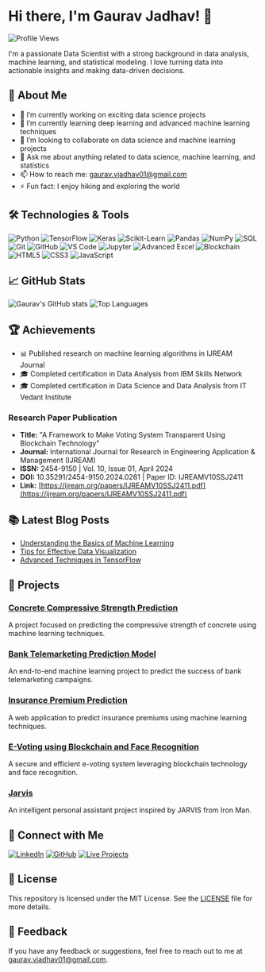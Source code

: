 # Hi there, I'm Gaurav Jadhav! 👋

![Profile Views](https://komarev.com/ghpvc/?username=jadhavgaurav&color=blue)

I'm a passionate Data Scientist with a strong background in data analysis, machine learning, and statistical modeling. I love turning data into actionable insights and making data-driven decisions.

## 🚀 About Me

- 🔭 I’m currently working on exciting data science projects
- 🌱 I’m currently learning deep learning and advanced machine learning techniques
- 👯 I’m looking to collaborate on data science and machine learning projects
- 💬 Ask me about anything related to data science, machine learning, and statistics
- 📫 How to reach me: [gaurav.vjadhav01@gmail.com](mailto:gaurav.vjadhav01@gmail.com)
- ⚡ Fun fact: I enjoy hiking and exploring the world

## 🛠️ Technologies & Tools

![Python](https://img.shields.io/badge/-Python-black?style=flat-square&logo=python)
![TensorFlow](https://img.shields.io/badge/-TensorFlow-black?style=flat-square&logo=tensorflow)
![Keras](https://img.shields.io/badge/-Keras-black?style=flat-square&logo=keras)
![Scikit-Learn](https://img.shields.io/badge/-Scikit--Learn-black?style=flat-square&logo=scikit-learn)
![Pandas](https://img.shields.io/badge/-Pandas-black?style=flat-square&logo=pandas)
![NumPy](https://img.shields.io/badge/-NumPy-black?style=flat-square&logo=numpy)
![SQL](https://img.shields.io/badge/-SQL-black?style=flat-square&logo=postgresql)
![Git](https://img.shields.io/badge/-Git-black?style=flat-square&logo=git)
![GitHub](https://img.shields.io/badge/-GitHub-black?style=flat-square&logo=github)
![VS Code](https://img.shields.io/badge/-VS%20Code-black?style=flat-square&logo=visual-studio-code)
![Jupyter](https://img.shields.io/badge/-Jupyter-black?style=flat-square&logo=jupyter)
![Advanced Excel](https://img.shields.io/badge/-Advanced%20Excel-black?style=flat-square&logo=microsoft-excel)
![Blockchain](https://img.shields.io/badge/-Blockchain-black?style=flat-square&logo=blockchain)
![HTML5](https://img.shields.io/badge/-HTML5-black?style=flat-square&logo=html5)
![CSS3](https://img.shields.io/badge/-CSS3-black?style=flat-square&logo=css3)
![JavaScript](https://img.shields.io/badge/-JavaScript-black?style=flat-square&logo=javascript)

## 📈 GitHub Stats

![Gaurav's GitHub stats](https://github-readme-stats.vercel.app/api?username=jadhavgaurav&show_icons=true&theme=radical)
![Top Languages](https://github-readme-stats.vercel.app/api/top-langs/?username=jadhavgaurav&layout=compact&theme=radical)

## 🏆 Achievements

- 📊 Published research on machine learning algorithms in IJREAM Journal
- 🎓 Completed certification in Data Analysis from IBM Skills Network
- 🎓 Completed certification in Data Science and Data Analysis from IT Vedant Institute

### Research Paper Publication
- **Title:** "A Framework to Make Voting System Transparent Using Blockchain Technology"
- **Journal:** International Journal for Research in Engineering Application & Management (IJREAM)
- **ISSN:** 2454-9150 | Vol. 10, Issue 01, April 2024
- **DOI:** 10.35291/2454-9150.2024.0261 | Paper ID: IJREAMV10SSJ2411
- **Link:** [https://ijream.org/papers/IJREAMV10SSJ2411.pdf](https://ijream.org/papers/IJREAMV10SSJ2411.pdf)

## 📚 Latest Blog Posts

<!-- BLOG-POST-LIST:START -->
- [Understanding the Basics of Machine Learning](https://yourblog.com/understanding-the-basics-of-machine-learning)
- [Tips for Effective Data Visualization](https://yourblog.com/tips-for-effective-data-visualization)
- [Advanced Techniques in TensorFlow](https://yourblog.com/advanced-techniques-in-tensorflow)
<!-- BLOG-POST-LIST:END -->

## 📂 Projects

### [Concrete Compressive Strength Prediction](https://github.com/jadhavgaurav/concrete-compressive-strength-prediction)
A project focused on predicting the compressive strength of concrete using machine learning techniques.

### [Bank Telemarketing Prediction Model](https://github.com/jadhavgaurav/Bank_Telemarketing_predictionModel)
An end-to-end machine learning project to predict the success of bank telemarketing campaigns.

### [Insurance Premium Prediction](https://github.com/jadhavgaurav/Insurance-premium-prediction-using-MachineLearning)
A web application to predict insurance premiums using machine learning techniques.

### [E-Voting using Blockchain and Face Recognition](https://github.com/jadhavgaurav/E-Voting-using-Blockchain-and-Face-Recognition)
A secure and efficient e-voting system leveraging blockchain technology and face recognition.

### [Jarvis](https://github.com/jadhavgaurav/Jarvis)
An intelligent personal assistant project inspired by JARVIS from Iron Man.

## 🔗 Connect with Me

[![LinkedIn](https://img.shields.io/badge/-LinkedIn-black?style=flat-square&logo=linkedin)](https://www.linkedin.com/in/gauravjadhav007)
[![GitHub](https://img.shields.io/badge/-GitHub-black?style=flat-square&logo=github)](https://github.com/jadhavgaurav)
[![Live Projects](https://img.shields.io/badge/-Live%20Projects-black?style=flat-square&logo=streamlit)](https://insurance-premium-regression-gj.streamlit.app/)

## 📜 License

This repository is licensed under the MIT License. See the [LICENSE](LICENSE) file for more details.

## 💬 Feedback

If you have any feedback or suggestions, feel free to reach out to me at [gaurav.vjadhav01@gmail.com](mailto:gaurav.vjadhav01@gmail.com).
